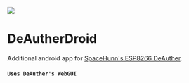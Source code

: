 ![](https://raw.githubusercontent.com/ExploiTR/DeAutherDroid/master/app/src/main/res/mipmap-xxxhdpi/ic_launcher.png)

# DeAutherDroid
Additional android app for [SpaceHunn's ESP8266 DeAuther](https://github.com/spacehuhn/esp8266_deauther).

#### `Uses DeAuther's WebGUI` 




